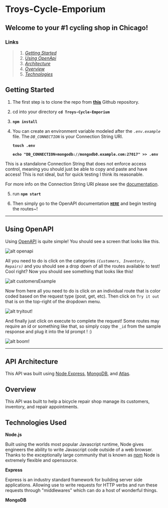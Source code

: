 # Troys-Cycle-Emporium

## Welcome to your #1 cycling shop in Chicago!

### Links
> 1.  *[Getting Started](#getting-started)*
> 2. *[Using OpenApi](#using-openapi)*
> 3. *[Architecture](#api-architecture)*
> 4. *[Overview](#overview)*
> 5. *[Technologies](#technologies-used)*
## **Getting Started**

1. The first step is to clone the repo from **[this](https://github.com/TroyD9241/Troys-Cycle-Emporium)** Github repository.

2. cd into your directory **`cd Troys-Cycle-Emporium`**

3. **`npm install`**

4. You can create an environment variable modeled after the *`.env.example`* file. The *`DB_CONNECTION`* is your Connection String URI.

   **`touch .env`**

   **`echo "DB_CONNECTION=mongodb://mongodb0.example.com:27017" >> .env`**

This is a standalone Connection String that does not enforce access control, meaning you should just be able to copy and paste and have access! This is not ideal, but for quick testing I think its reasonable.

For more info on the Connection String URI please see the [documentation](https://docs.mongodb.com/manual/reference/connection-string/).

5. run **`npm start`**

6. Then simply go to the OpenAPI documentation [**`HERE`**](http://localhost:3000/api-docs/) and begin testing the routes~!

-----

## Using OpenAPI

Using [OpenAPI](http://localhost:3000/api-docs/) is quite simple! You should see a screen that looks like this.

![alt openapi](https://i.ibb.co/VTwk5qN/openapi.png)

All you need to do is click on the categories *`(Customers, Inventory, Repairs)`* and you should see a drop down of all the routes available to test! Cool right? Now you should see something that looks like this!

![alt customersExample](https://i.ibb.co/LpVwPzs/customers.png)

Now from here all you need to do is click on an individual route that is color coded based on the request type (post, get, etc). Then click on `Try it out` that is on the top-right of the dropdown menu.

![alt tryitout!](https://i.ibb.co/bRwB6k7/tryitout.png)

And finally just click on execute to complete the request! Some routes may require an id or something like that, so simply copy the `_id` from the sample response and plug it into the Id prompt ! :)

![alt boom!](https://i.ibb.co/m9Jk8bd/boom.png)

-------------------------------
## API Architecture

This API was built using [Node](https://nodejs.org/en/),[Express](https://expressjs.com/), [MongoDB](https://www.mongodb.com/), and [Atlas](https://www.mongodb.com/cloud/atlas).

## Overview

This API was built to help a bicycle repair shop manage its customers, inventory, and repair appointments.

## Technologies Used

**Node.js**

Built using the worlds most popular Javascript runtime, Node gives engineers the ability to write Javascript code outside of a web browser. Thanks to the exceptionally large community that is known as [npm](https://www.npmjs.com/) Node is extremely flexible and opensource.

**Express**

Express is an industry standard framework for building server side applications. Allowing use to write requests for HTTP verbs and run these requests through "middlewares" which can do a host of wonderful things.

**MongoDB**

